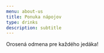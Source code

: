 ```yaml
---
menu: about-us
title: Ponuka nápojov
type: drinks
description: subtitle
---
```

<p class="lead text-center drinks">Orosená odmena pre každého jedáka!</p>